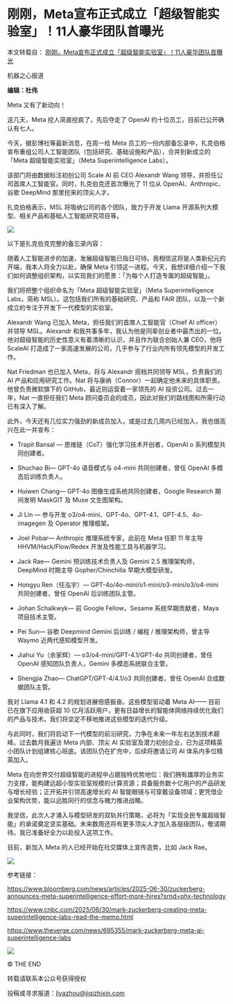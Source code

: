 # 刚刚，Meta宣布正式成立「超级智能实验室」！11人豪华团队首曝光

本文转载自： [刚刚，Meta宣布正式成立「超级智能实验室」！11人豪华团队首曝光](https://mp.weixin.qq.com/s/I9vrKrDfHIF_1Sdw9tYF2A)

机器之心报道

**编辑：杜伟**

Meta 又有了新动向！

这几天，Meta 挖人简直挖疯了，先后夺走了 OpenAI 约十位员工，目前已公开确认有七人。

今天，据彭博社等最新消息，在周一给 Meta 员工的一份内部备忘录中，扎克伯格宣布重组公司人工智能团队（包括研究、基础设施和产品），合并到新成立的「Meta 超级智能实验室」（Meta Superintelligence Labs）。

该部门将由数据标注初创公司 Scale AI 前 CEO Alexandr Wang 领导，并担任公司首席人工智能官。同时，扎克伯克还首次曝光了 11 位从 OpenAI、Anthropic、谷歌 DeepMind 那里挖来的顶尖人才。

扎克伯格表示，MSL 将吸纳公司的各个团队，致力于开发 Llama 开源系列大模型、相关产品和基础人工智能研究项目等。

![](https://pic.code-nav.cn/post_picture/1610518142000300034/09O2GPP18xptMa6O.webp)

以下是扎克伯克完整的备忘录内容：

随着人工智能进步的加速，发展超级智能已指日可待。我相信这将是人类新纪元的开端，我本人将全力以赴，确保 Meta 引领这一进程。今天，我想详细介绍一下我们如何调整组织架构，以实现我们的愿景：「为每个人打造专属的超级智能」。

我们将把整个组织命名为「Meta 超级智能实验室」（Meta Superintelligence Labs，简称 MSL）。这包括我们所有的基础研究、产品和 FAIR 团队，以及一个新成立的专注于开发下一代模型的实验室。

Alexandr Wang 已加入 Meta，担任我们的首席人工智能官（Chief AI officer）并领导 MSL。Alexandr 和我共事多年，我认为他是同辈创业者中最杰出的一位。他对超级智能的历史性意义有着清晰的认识，并且作为联合创始人兼 CEO，他将 ScaleAI 打造成了一家高速发展的公司，几乎参与了行业内所有领先模型的开发工作。

Nat Friedman 也已加入 Meta，将与 Alexandr 搭档共同领导 MSL，负责我们的 AI 产品和应用研究工作。Nat 将与康纳（Connor）一起确定他未来的具体职责。他曾负责微软旗下的 GitHub，最近则运营着一家领先的 AI 投资公司。过去一年，Nat 一直担任我们 Meta 顾问委员会的成员，因此对我们的路线图和所需行动已有深入了解。

此外，今天还有几位实力强劲的新成员加入，或是过去几周内已经加入，我也很高兴在此一并宣布：

* Trapit Bansal — 思维链（CoT）强化学习技术开创者，OpenAI o 系列模型共同创建者。

* Shuchao Bi— GPT-4o 语音模式与 o4-mini 共同创建者，曾任 OpenAI 多模态后训练负责人。

* Huiwen Chang— GPT-4o 图像生成系统共同创建者，Google Research 期间发明 MaskGIT 及 Muse 文生图架构。

* Ji Lin — 参与开发 o3/o4-mini、GPT-4o、GPT-4.1、GPT-4.5、4o-imagegen 及 Operator 推理框架。

* Joel Pobar— Anthropic 推理系统专家，此前在 Meta 任职 11 年主导 HHVM/Hack/Flow/Redex 开发及性能工具与机器学习。

* Jack Rae— Gemini 预训练技术负责人及 Gemini 2.5 推理架构师，DeepMind 时期主导 Gopher/Chinchilla 早期大模型研发。

* Hongyu Ren（任泓宇）— GPT-4o/4o-mini/o1-mini/o3-mini/o3/o4-mini 共同创建者，曾任 OpenAI 后训练团队主管。

* Johan Schalkwyk— 前 Google Fellow，Sesame 系统早期贡献者，Maya 项目技术主管。

- Pei Sun— 谷歌 Deepmind Gemini 后训练 / 编程 / 推理架构师，曾主导 Waymo 近两代感知模型开发。

- Jiahui Yu（余家辉）— o3/o4-mini/GPT-4.1/GPT-4o 共同创建者，曾任 OpenAI 感知团队负责人，Gemini 多模态系统联合主管。

- Shengjia Zhao— ChatGPT/GPT-4/4.1/o3 共同创建者，曾任 OpenAI 合成数据团队主管。

我对 Llama 4.1 和 4.2 的规划进展倍感振奋。这些模型驱动着 Meta AI—— 目前已在旗下应用收获超 10 亿月活跃用户，更有日益增长的智能体网络持续优化我们的产品与技术。我们将坚定不移地推进这些模型的迭代升级。

与此同时，我们将启动下一代模型的前沿研究，力争在未来一年左右达到技术巅峰。过去数月我遍访 Meta 内部、顶尖 AI 实验室及潜力初创企业，已为这项精英小团队计划组建核心班底。该团队仍在扩充中，后续将邀请公司 AI 体系内多位精英加入。

Meta 在向世界交付超级智能的进程中占据独特优势地位：我们拥有雄厚的业务实力支撑，能构建远超小型实验室规模的计算资源；具备服务数十亿用户的产品研发与增长经验；正开拓并引领高速增长的 AI 智能眼镜与可穿戴设备领域；更凭借企业架构优势，能以远胜同行的信念与魄力推进战略。

我坚信，此次人才涌入与模型研发的双轨并行策略，必将为「实现全民专属超级智能」的承诺奠定坚实基础。未来数周还将有更多顶尖人才加入各层级团队，敬请期待。我已准备好全力以赴投入这项工作。

目前，新加入 Meta 的人已经开始在社交媒体上宣传造势，比如 Jack Rae。

![](https://pic.code-nav.cn/post_picture/1610518142000300034/82VQnZLhJC41SQn8.webp)

参考链接：

https://www.bloomberg.com/news/articles/2025-06-30/zuckerberg-announces-meta-superintelligence-effort-more-hires?srnd=phx-technology

https://www.cnbc.com/2025/06/30/mark-zuckerberg-creating-meta-superintelligence-labs-read-the-memo.html

https://www.theverge.com/news/695355/mark-zuckerberg-meta-ai-superintelligence-labs

![](https://pic.code-nav.cn/post_picture/1610518142000300034/pJ4Phvkkqm8pqZBm.webp)

© THE END

转载请联系本公众号获得授权

投稿或寻求报道：liyazhou@jiqizhixin.com
